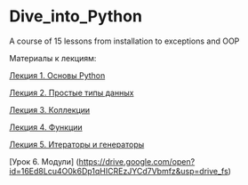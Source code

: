 # Dive_into_Python

A course of 15 lessons from installation to exceptions and OOP

Материалы к лекциям:

[Лекция 1. Основы Python](https://drive.google.com/file/d/1M5UObAbtreZQN7fA6i10KzMd6qYIhNw_/view?usp=sharing)

[Лекция 2. Простые типы данных](https://drive.google.com/file/d/1M6IzpPtEwYcBWVCkBzjHkwTLha4-nZWs/view?usp=sharing)

[Лекция 3. Коллекции](https://drive.google.com/file/d/1MFyIJmM2NowRxM2hPg3OTEFWNg7BguZ0/view?usp=sharing)

[Лекция 4. Функции](https://drive.google.com/file/d/1MGwkFXQIlpp9xkrr5h01ZigPPqlrtHUc/view?usp=sharing)

[Лекция 5. Итераторы и генераторы](https://drive.google.com/file/d/1MH6Gxb9MzYfLdfC-0sWCbq3zC2-b4wrU/view?usp=sharing)

[Урок 6. Модули] (https://drive.google.com/open?id=16Ed8Lcu4O0k6Dp1qHICREzJYCd7Vbmfz&usp=drive_fs)